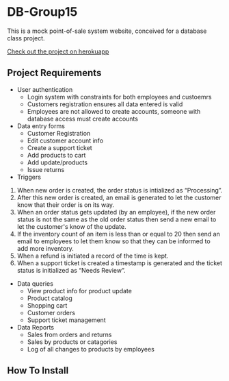# DB-Group15
This is a mock point-of-sale system website, conceived for a database class project.

[Check out the project on herokuapp](https://point-of-sale-group15.herokuapp.com/)

## Project Requirements
- User authentication
  - Login system with constraints for both employees and custoemrs
  - Customers registration ensures all data entered is valid
  - Employees are not allowed to create accounts, someone with database access must create accounts
- Data entry forms
  - Customer Registration
  - Edit customer account info
  - Create a support ticket
  - Add products to cart
  - Add update/products
  - Issue returns
- Triggers
1) When new order is created, the order status is intialized as “Processing”.
2) After this new order is created, an email is generated to let the customer know that their order is on its way.
3) When an order status gets updated (by an employee), if the new order status is not the same as the old order status then send a new email to let the customer's know of the update.
4) If the inventory count of an item is less than or equal to 20 then send an email to employees to let them know so that they can be informed to add more inventory.
5) When a refund is initiated a record of the time is kept.
6) When a support ticket is created a timestamp is generated and the ticket status is initialized as “Needs Review”. 
- Data queries
  - View product info for product update
  - Product catalog
  - Shopping cart
  - Customer orders
  - Support ticket management
- Data Reports
  - Sales from orders and returns
  - Sales by products or catagories
  - Log of all changes to products by employees

## How To Install
